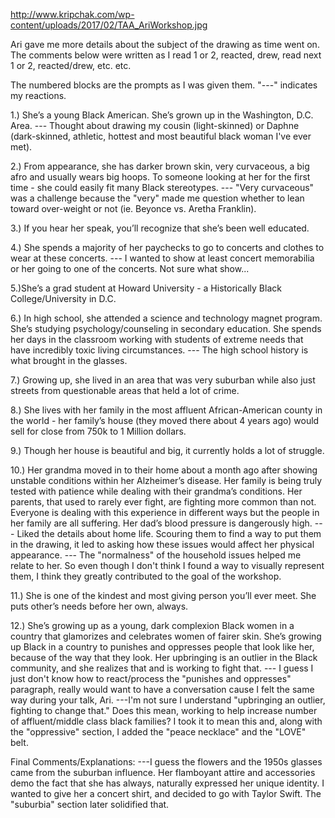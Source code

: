 http://www.kripchak.com/wp-content/uploads/2017/02/TAA_AriWorkshop.jpg

Ari gave me more details about the subject of the drawing as time went on. The comments below were written as I read 1 or 2, reacted, drew, read next 1 or 2, reacted/drew, etc. etc. 

The numbered blocks are the prompts as I was given them.
"---" indicates my reactions.

1.) She’s a young Black American. She’s grown up in the Washington, D.C. Area.
--- Thought about drawing my cousin (light-skinned) or Daphne (dark-skinned, athletic, hottest and most beautiful black woman I've ever met).

2.) From appearance, she has darker brown skin, very curvaceous, a big afro and usually wears big hoops. To someone looking at her for the first time - she could easily fit many Black stereotypes.
--- "Very curvaceous" was a challenge because the "very" made me question whether to lean toward over-weight or not (ie. Beyonce vs. Aretha Franklin).

3.) If you hear her speak, you’ll recognize that she’s been well educated.

4.) She spends a majority of her paychecks to go to concerts and clothes to wear at these concerts.
--- I wanted to show at least concert memorabilia or her going to one of the concerts. Not sure what show...

5.)She’s a grad student at Howard University - a Historically Black College/University in D.C.

6.) In high school, she attended a science and technology magnet program.
She’s studying psychology/counseling in secondary education. She spends her days in the classroom working with students of extreme needs that have incredibly toxic living circumstances.
--- The high school history is what brought in the glasses.

7.) Growing up, she lived in an area that was very suburban while also just streets from questionable areas that held a lot of crime.

8.) She lives with her family in the most affluent African-American county in the world - her family’s house (they moved there about 4 years ago) would sell for close from 750k to 1 Million dollars.

9.) Though her house is beautiful and big, it currently holds a lot of struggle.

10.) Her grandma moved in to their home about a month ago after showing unstable conditions within her Alzheimer’s disease. Her family is being truly tested with patience while dealing with their grandma’s conditions. Her parents, that used to rarely ever fight, are fighting more common than not. Everyone is dealing with this experience in different ways but the people in her family are all suffering. Her dad’s blood pressure is dangerously high.
--- Liked the details about home life. Scouring them to find a way to put them in the drawing, it led to asking how these issues would affect her physical appearance.
--- The "normalness" of the household issues helped me relate to her. So even though I don't think I found a way to visually represent them, I think they greatly contributed to the goal of the workshop.

11.) She is one of the kindest and most giving person you’ll ever meet. She puts other’s needs before her own, always.

12.) She’s growing up as a young, dark complexion Black women in a country that glamorizes and celebrates women of fairer skin. She’s growing up Black in a country to punishes and oppresses people that look like her, because of the way that they look. Her upbringing is an outlier in the Black community, and she realizes that and is working to fight that.
--- I guess I just don't know how to react/process the "punishes and oppresses" paragraph, really would want to have a conversation cause I felt the same way during your talk, Ari.
---I'm not sure I understand "upbringing an outlier, fighting to change that." Does this mean, working to help increase number of affluent/middle class black families? I took it to mean this and, along with the "oppressive" section, I added the "peace necklace" and the "LOVE" belt.

Final Comments/Explanations:
---I guess the flowers and the 1950s glasses came from the suburban influence. Her flamboyant attire and accessories demo the fact that she has always, naturally expressed her unique identity. I wanted to give her a concert shirt, and decided to go with Taylor Swift. The "suburbia" section later solidified that. 
